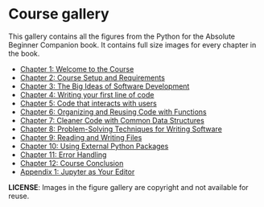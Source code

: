 # Course gallery

This gallery contains all the figures from the Python for the Absolute Beginner Companion book. It contains full size images for every chapter in the book.

- [Chapter 1: Welcome to the Course](chapters/ch-01-welcome-to-the-course)
- [Chapter 2: Course Setup and Requirements](chapters/ch-02-course-setup-and-requirements)
- [Chapter 3: The Big Ideas of Software Development](chapters/ch-03-the-big-ideas-of-software-development)
- [Chapter 4: Writing your first line of code](chapters/ch-04-writing-your-first-line-of-code)
- [Chapter 5: Code that interacts with users](chapters/ch-05-code-that-interacts-with-users)
- [Chapter 6: Organizing and Reusing Code with Functions](chapters/ch-06-organizing-and-reusing-code-with-functions)
- [Chapter 7: Cleaner Code with Common Data Structures](chapters/ch-07-cleaner-code-with-common-data-structures)
- [Chapter 8: Problem-Solving Techniques for Writing Software](chapters/ch-08-problem-solving-techniques-for-writing-software)
- [Chapter 9: Reading and Writing Files](chapters/ch-09-reading-and-writing-files)
- [Chapter 10: Using External Python Packages](chapters/ch-10-using-external-python-packages)
- [Chapter 11: Error Handling](chapters/ch-11-error-handling)
- [Chapter 12: Course Conclusion](chapters/ch-12-course-conclusion)
- [Appendix 1: Jupyter as Your Editor](chapters/ap-01-jupyter-as-your-editor)

**LICENSE**: Images in the figure gallery are copyright and not available for reuse. 

